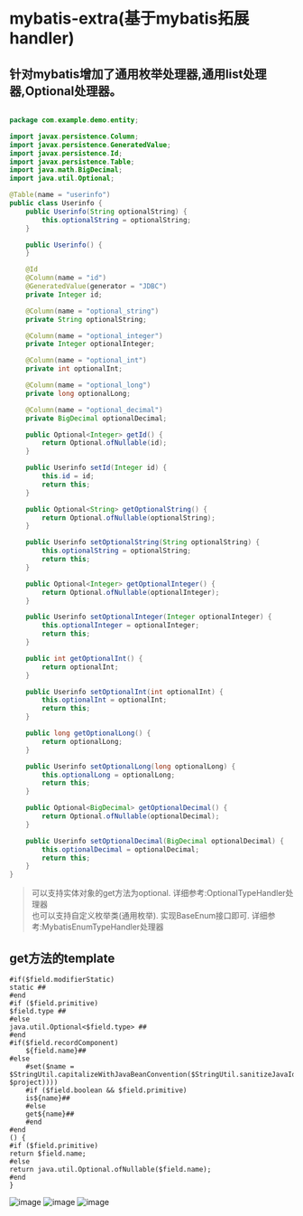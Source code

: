 # mybatis-extra(基于mybatis拓展handler)

## 针对mybatis增加了通用枚举处理器,通用list处理器,Optional处理器。

```java

package com.example.demo.entity;

import javax.persistence.Column;
import javax.persistence.GeneratedValue;
import javax.persistence.Id;
import javax.persistence.Table;
import java.math.BigDecimal;
import java.util.Optional;

@Table(name = "userinfo")
public class Userinfo {
    public Userinfo(String optionalString) {
        this.optionalString = optionalString;
    }

    public Userinfo() {
    }

    @Id
    @Column(name = "id")
    @GeneratedValue(generator = "JDBC")
    private Integer id;

    @Column(name = "optional_string")
    private String optionalString;

    @Column(name = "optional_integer")
    private Integer optionalInteger;

    @Column(name = "optional_int")
    private int optionalInt;

    @Column(name = "optional_long")
    private long optionalLong;

    @Column(name = "optional_decimal")
    private BigDecimal optionalDecimal;

    public Optional<Integer> getId() {
        return Optional.ofNullable(id);
    }

    public Userinfo setId(Integer id) {
        this.id = id;
        return this;
    }

    public Optional<String> getOptionalString() {
        return Optional.ofNullable(optionalString);
    }

    public Userinfo setOptionalString(String optionalString) {
        this.optionalString = optionalString;
        return this;
    }

    public Optional<Integer> getOptionalInteger() {
        return Optional.ofNullable(optionalInteger);
    }

    public Userinfo setOptionalInteger(Integer optionalInteger) {
        this.optionalInteger = optionalInteger;
        return this;
    }

    public int getOptionalInt() {
        return optionalInt;
    }

    public Userinfo setOptionalInt(int optionalInt) {
        this.optionalInt = optionalInt;
        return this;
    }

    public long getOptionalLong() {
        return optionalLong;
    }

    public Userinfo setOptionalLong(long optionalLong) {
        this.optionalLong = optionalLong;
        return this;
    }

    public Optional<BigDecimal> getOptionalDecimal() {
        return Optional.ofNullable(optionalDecimal);
    }

    public Userinfo setOptionalDecimal(BigDecimal optionalDecimal) {
        this.optionalDecimal = optionalDecimal;
        return this;
    }
}

```

> 可以支持实体对象的get方法为optional. 详细参考:OptionalTypeHandler处理器   
> 也可以支持自定义枚举类(通用枚举). 实现BaseEnum接口即可. 详细参考:MybatisEnumTypeHandler处理器

## get方法的template

```textmate
#if($field.modifierStatic)
static ##
#end
#if ($field.primitive)
$field.type ##
#else
java.util.Optional<$field.type> ##
#end
#if($field.recordComponent)
    ${field.name}##
#else
    #set($name = $StringUtil.capitalizeWithJavaBeanConvention($StringUtil.sanitizeJavaIdentifier($helper.getPropertyName($field, $project))))
    #if ($field.boolean && $field.primitive)
    is${name}##
    #else
    get${name}##
    #end
#end
() {
#if ($field.primitive)
return $field.name;
#else
return java.util.Optional.ofNullable($field.name);
#end
}
```

![image](https://user-images.githubusercontent.com/37337912/133915956-f7346de0-e85e-4092-bf39-0176480592e3.png)
![image](https://user-images.githubusercontent.com/37337912/133915962-8789728d-926e-479e-8265-5afa3fedf201.png)
![image](https://user-images.githubusercontent.com/37337912/133915987-4f0b0c32-ef6f-4798-94b4-046c73692f03.png)



